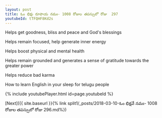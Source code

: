 ```yaml
---
layout: post
title: ఓం భిక్షు రూపాయ నమః- 1008 రోజుల తపస్సులో రోజు  297
youtubeId: tTFQHF8Kd2s
---
```

 
 
Helps get goodness, bliss and peace and God's blessings
 
Helps remain focused, help generate inner energy 
 
Helps boost physical and mental health 
 
Helps remain grounded and generates a sense of gratitude towards the greater power 
 
Helps reduce bad karma
 
How to learn English in your sleep for telugu people
 
 
 
 


{% include youtubePlayer.html id=page.youtubeId %}
 
[Next]({{ site.baseurl }}{% link split1/_posts/2018-03-10-ఓం భిక్షవే నమః- 1008 రోజుల తపస్సులో రోజు  296.md%})
 
